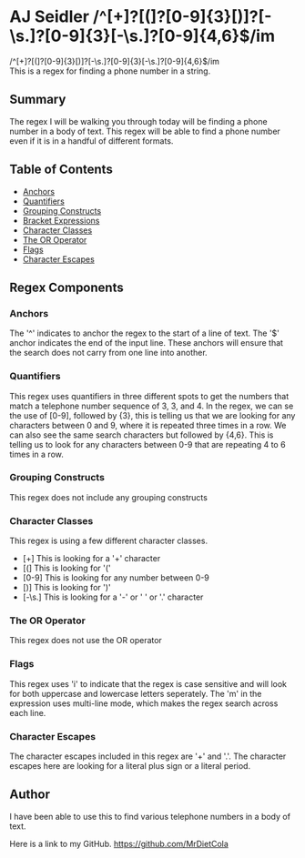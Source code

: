 # AJ Seidler /^[\+]?[(]?[0-9]{3}[)]?[-\s\.]?[0-9]{3}[-\s\.]?[0-9]{4,6}$/im

/^[\+]?[(]?[0-9]{3}[)]?[-\s\.]?[0-9]{3}[-\s\.]?[0-9]{4,6}$/im   
This is a regex for finding a phone number in a string. 

## Summary

The regex I will be walking you through today will be finding a phone number in a body of text. This regex will be able to find a phone number even if it is in a handful of different formats. 

## Table of Contents

- [Anchors](#anchors)
- [Quantifiers](#quantifiers)
- [Grouping Constructs](#grouping-constructs)
- [Bracket Expressions](#bracket-expressions)
- [Character Classes](#character-classes)
- [The OR Operator](#the-or-operator)
- [Flags](#flags)
- [Character Escapes](#character-escapes)

## Regex Components

### Anchors
The '^' indicates to anchor the regex to the start of a line of text. The '$' anchor indicates the end of the input line. These anchors will ensure that the search does not carry from one line into another. 

### Quantifiers
This regex uses quantifiers in three different spots to get the numbers that match a telephone number sequence of 3, 3, and 4. In the regex, we can se the use of [0-9], followed by {3}, this is telling us that we are looking for any characters between 0 and 9, where it is repeated three times in a row. We can also see the same search characters but followed by {4,6}. This is telling us to look for any characters between 0-9 that are repeating 4 to 6 times in a row. 

### Grouping Constructs
This regex does not include any grouping constructs

### Character Classes
This regex is using a few different character classes.  

* [\+] This is looking for a '+' character  
* [(] This is looking for '('  
* [0-9] This is looking for any number between 0-9  
* [)] This is looking for ')'   
* [-\s\.] This is looking for a '-' or ' ' or '.' character  

### The OR Operator
This regex does not use the OR operator 

### Flags
This regex uses 'i' to indicate that the regex is case sensitive and will look for both uppercase and lowercase letters seperately. The 'm' in the expression uses multi-line mode, which makes the regex search across each line. 

### Character Escapes
The character escapes included in this regex are '\+' and '\.'. The character escapes here are looking for a literal plus sign or a literal period. 

## Author
I have been able to use this to find various telephone numbers in a body of text. 

Here is a link to my GitHub. 
https://github.com/MrDietCola